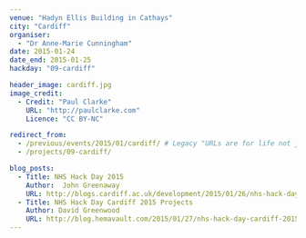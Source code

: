 ```yaml
---
venue: "Hadyn Ellis Building in Cathays"
city: "Cardiff"
organiser:
  - "Dr Anne-Marie Cunningham"
date: 2015-01-24
date_end: 2015-01-25
hackday: "09-cardiff"

header_image: cardiff.jpg
image_credit: 
  - Credit: "Paul Clarke"
    URL: "http://paulclarke.com"
    Licence: "CC BY-NC"

redirect_from:
  - /previous/events/2015/01/cardiff/ # Legacy "URLs are for life not just for Christmas"
  - /projects/09-cardiff/

blog_posts:
  - Title: NHS Hack Day 2015
    Author:  John Greenaway
    URL: http://blogs.cardiff.ac.uk/development/2015/01/26/nhs-hack-day-2015/
  - Title: NHS Hack Day Cardiff 2015 Projects
    Author: David Greenwood
    URL: http://blog.hemavault.com/2015/01/27/nhs-hack-day-cardiff-2015-projects/
---
```

